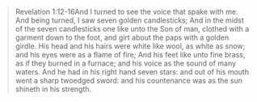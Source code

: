 >   Revelation 1:12-16And I turned to see the voice that spake with me. And being turned, I saw seven golden candlesticks; And in the midst of the seven candlesticks one like unto the Son of man, clothed with a garment down to the foot, and girt about the paps with a golden girdle. His head and his hairs were white like wool, as white as snow; and his eyes were as a flame of fire; And his feet like unto fine brass, as if they burned in a furnace; and his voice as the sound of many waters. And he had in his right hand seven stars: and out of his mouth went a sharp twoedged sword: and his countenance was as the sun shineth in his strength.
